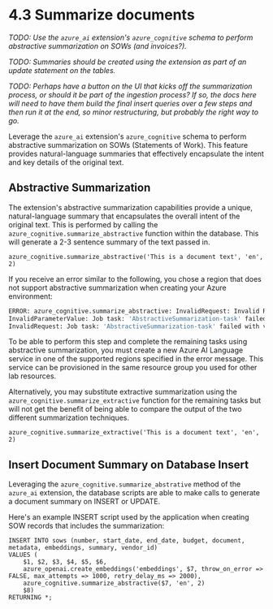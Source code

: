 # 4.3 Summarize documents

_TODO: Use the `azure_ai` extension's `azure_cognitive` schema to perform abstractive summarization on SOWs (and invoices?)._

_TODO: Summaries should be created using the extension as part of an update statement on the tables._

_TODO: Perhaps have a button on the UI that kicks off the summarization process, or should it be part of the ingestion process? If so, the docs here will need to have them build the final insert queries over a few steps and then run it at the end, so minor restructuring, but probably the right way to go._

Leverage the `azure_ai` extension's `azure_cognitive` schema to perform abstractive summarization on SOWs (Statements of Work). This feature provides natural-language summaries that effectively encapsulate the intent and key details of the original text.

## Abstractive Summarization

The extension's abstractive summarization capabilities provide a unique, natural-language summary that encapsulates the overall intent of the original text. This is performed by calling the `azure_cognitive.summarize_abstractive` function within the database. This will generate a 2-3 sentence summary of the text passed in.

```psql
azure_cognitive.summarize_abstractive('This is a document text', 'en', 2)
```

If you receive an error similar to the following, you chose a region that does not support abstractive summarization when creating your Azure environment:

```bash
ERROR: azure_cognitive.summarize_abstractive: InvalidRequest: Invalid Request.
InvalidParameterValue: Job task: 'AbstractiveSummarization-task' failed with validation errors: ['Invalid Request.']
InvalidRequest: Job task: 'AbstractiveSummarization-task' failed with validation error: Document abstractive summarization is not supported in the region Central US. The supported regions are North Europe, East US, West US, UK South, Southeast Asia.
```

To be able to perform this step and complete the remaining tasks using abstractive summarization, you must create a new Azure AI Language service in one of the supported regions specified in the error message. This service can be provisioned in the same resource group you used for other lab resources.

Alternatively, you may substitute extractive summarization using the `azure_cognitive.summarize_extractive` function for the remaining tasks but will not get the benefit of being able to compare the output of the two different summarization techniques.

```psql
azure_cognitive.summarize_extractive('This is a document text', 'en', 2)
```

## Insert Document Summary on Database Insert

Leveraging the `azure_cognitive.summarize_abstrative` method of the `azure_ai` extension, the database scripts are able to make calls to generate a document summary on INSERT or UPDATE.

Here's an example INSERT script used by the application when creating SOW records that includes the summarization:

```psql
INSERT INTO sows (number, start_date, end_date, budget, document, metadata, embeddings, summary, vendor_id)
VALUES (
    $1, $2, $3, $4, $5, $6, 
    azure_openai.create_embeddings('embeddings', $7, throw_on_error => FALSE, max_attempts => 1000, retry_delay_ms => 2000),
    azure_cognitive.summarize_abstractive($7, 'en', 2)
    $8)
RETURNING *;
```
